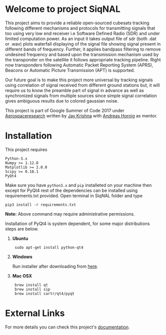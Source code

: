 Welcome to project SiqNAL
================

This project aims to provide a reliable open-sourced cubesats tracking following different
mechanisms and protocols for transmitting signals that too using very low end receiver i.e
Software Defined Radio (SDR) and under limited computation power. As an input it takes output file
of sdr (both .dat or .wav) plots waterfall displaying of the signal file showing signal present in different
bands of frequency. Further, it applies bandpass filtering to remove undesired frequency and based
upon the transmission mechanism used by the transponder on the satellite it follows appropriate tracking
pipeline. Right now transponders following Automatic Packet Reporting System (APRS), Beacons or
Automatic Picture Transmission (APT) is supported.

Our future goal is to make this project more universal by tracking signals using correlation of signal
received from different ground stations but, it will require us to know the preamble part of signal in
advance as well as synchronized signals from multiple sources since simple signal correlation gives 
ambiguous results due to colored gaussian noise.

This project is part of Google Summer of Code 2017 under [Aerospaceresearch](http://aerospaceresearch.net/) written by [Jay Krishna](https://github.com/jay-krishna) with [Andreas Hornig](https://github.com/hornig) as mentor.

Installation
========

This project requires

    Python-3.x
    Numpy >= 1.12.0
    Matplotlib >= 2.0.0
    Scipy >= 0.18.1
    PyQt4

Make sure you have ``python3.x`` and ``pip`` installeted on your machine then except for PyQt4 rest of the
dependencies can be installed using requirements.txt provided. Open terminal in SiqNAL folder and type

	pip3 install -r requirements.txt

**Note:** Above command may require administrative permissions.

Installation of PyQt4 is system dependent, for some major distributions steps are below.

1. **Ubuntu**
    
		sudo apt-get install python-qt4

2. **Windows**

	Run installer after downloading from [here](https://goo.gl/LgVh2).

3. **Mac OSX**

      	brew install qt
      	brew install sip
      	brew install cartr/qt4/pyqt
        
External Links
=========

For more details you can check this project's [documentation](https://goo.gl/8dddPf).